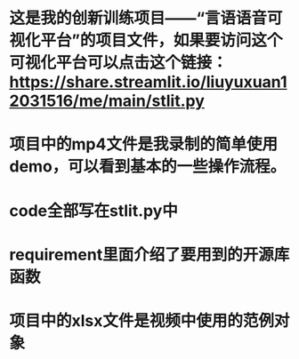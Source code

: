 # 这是我的创新训练项目——“言语语音可视化平台”的项目文件，如果要访问这个可视化平台可以点击这个链接：https://share.streamlit.io/liuyuxuan12031516/me/main/stlit.py
# 项目中的mp4文件是我录制的简单使用demo，可以看到基本的一些操作流程。
# code全部写在stlit.py中
# requirement里面介绍了要用到的开源库函数
# 项目中的xlsx文件是视频中使用的范例对象
